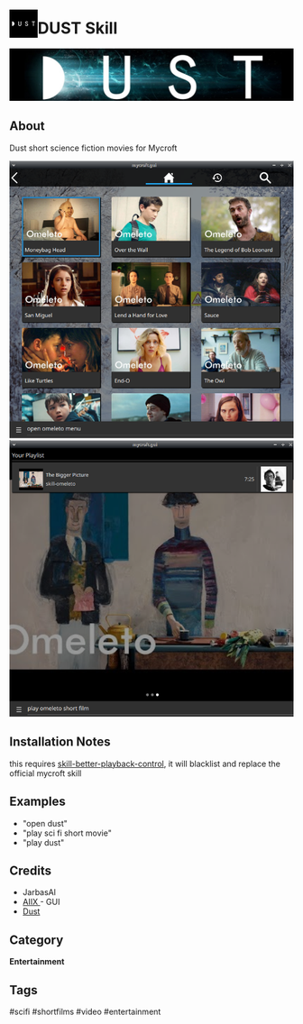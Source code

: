 # <img src='./res/icon/dust_icon.png' card_color='#40DBB0' width='50' height='50' style='vertical-align:bottom'/>DUST Skill

![](./res/dust_logo.png)

## About 

Dust short science fiction movies for Mycroft

![](./gui.png)
![](./gui2.png)

## Installation Notes

this requires [skill-better-playback-control](https://github.com/JarbasSkills/skill-better-playback-control), it will blacklist and replace the official mycroft skill

## Examples 

* "open dust"
* "play sci fi short movie"
* "play dust"

## Credits 
- JarbasAl
- [AIIX ](https://github.com/AIIX/) - GUI
- [Dust](https://www.youtube.com/c/watchdust)

## Category
**Entertainment**

## Tags
#scifi
#shortfilms
#video
#entertainment